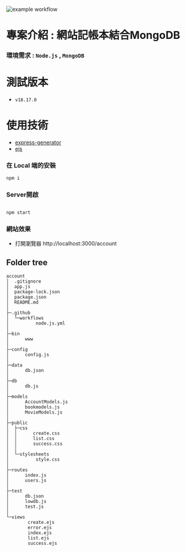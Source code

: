![example workflow](https://github.com/DennisLin0125/account/actions/workflows/node.js.yml/badge.svg)

# 專案介紹 : 網站記帳本結合MongoDB

### 環境需求 :  `Node.js` , `MongoDB`

# 測試版本

* `v18.17.0`

# 使用技術

* [express-generator](https://expressjs.com/en/starter/generator.html)
* [ejs](https://ejs.co/)

### 在 Local 端的安裝

```bash
npm i

```

### Server開啟

```bash

npm start

```

### 網站效果

* 打開瀏覽器 http://localhost:3000/account

## Folder tree

```text
account
│  .gitignore
│  app.js
│  package-lock.json
│  package.json
│  README.md
│
├─.github
│  └─workflows
│          node.js.yml
│
├─bin
│      www
│
├─config
│      config.js
│
├─data
│      db.json
│
├─db
│      db.js
│
├─models
│      AccountModels.js
│      bookmodels.js
│      MovieModels.js
│
├─public
│  ├─css
│  │      create.css
│  │      list.css
│  │      success.css
│  │
│  └─stylesheets
│          style.css
│
├─routes
│      index.js
│      users.js
│
├─test
│      db.json
│      lowdb.js
│      test.js
│
└─views
        create.ejs
        error.ejs
        index.ejs
        list.ejs
        success.ejs

```
